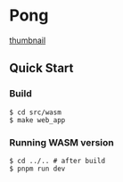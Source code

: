 # Pong

[thumbnail](./public/thumbnail.png)

## Quick Start

### Build

```console
$ cd src/wasm
$ make web_app
```

### Running WASM version

```console
$ cd ../.. # after build
$ pnpm run dev
```
